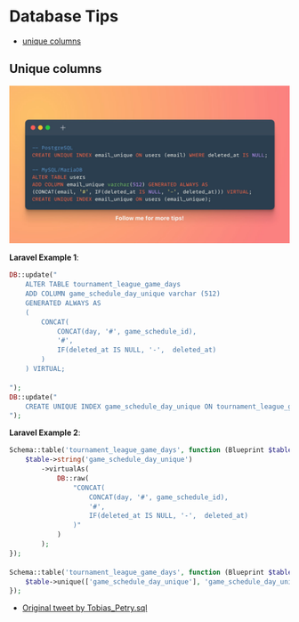 # Database Tips

- [unique columns](#unique-columns)

## Unique columns

![unique columns](./database/assets/unique_columns.jpeg)


__Laravel Example 1__:

```php
DB::update("
    ALTER TABLE tournament_league_game_days
    ADD COLUMN game_schedule_day_unique varchar (512)
    GENERATED ALWAYS AS
    (
        CONCAT(
            CONCAT(day, '#', game_schedule_id),
            '#',
            IF(deleted_at IS NULL, '-',  deleted_at)
        )
    ) VIRTUAL;

");
DB::update("
    CREATE UNIQUE INDEX game_schedule_day_unique ON tournament_league_game_days (game_schedule_day_unique);
");
```

__Laravel Example 2__:

```php
Schema::table('tournament_league_game_days', function (Blueprint $table) {
    $table->string('game_schedule_day_unique')
        ->virtualAs(
            DB::raw(
                "CONCAT(
                    CONCAT(day, '#', game_schedule_id),
                    '#',
                    IF(deleted_at IS NULL, '-',  deleted_at)
                )"
            )
        );
});

Schema::table('tournament_league_game_days', function (Blueprint $table) {
    $table->unique(['game_schedule_day_unique'], 'game_schedule_day_unique_index');
});
```

- [Original tweet by Tobias_Petry.sql](https://twitter.com/tobias_petry/status/1454085321180819457?s=12)
